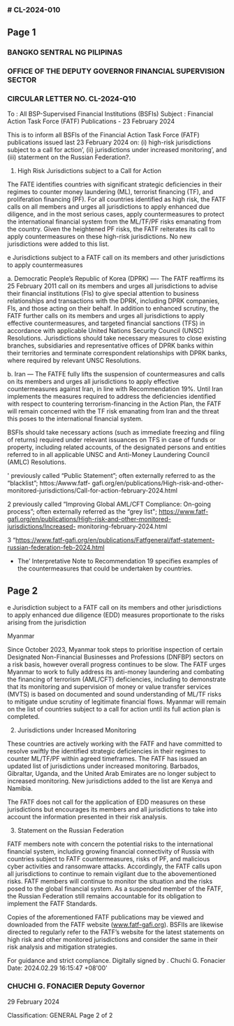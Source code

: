 ### # CL-2024-010

## Page 1

### BANGKO SENTRAL NG PILIPINAS

### OFFICE OF THE DEPUTY GOVERNOR FINANCIAL SUPERVISION SECTOR

### CIRCULAR LETTER NO. CL-2024-Q10

To : All BSP-Supervised Financial Institutions (BSFIs) Subject : Financial Action Task Force (FATF) Publications - 23 February 2024

This is to inform all BSFls of the Financial Action Task Force (FATF) publications issued last 23 February 2024 on: (i) high-risk jurisdictions subject to a call for action’, (ii) jurisdictions under increased monitoring’, and (iii) staterment on the Russian Federation?.

1. High Risk Jurisdictions subject to a Call for Action

The FATE identifies countries with significant strategic deficiencies in their regimes to counter money laundering (ML), terrorist financing (TF), and proliferation financing (PF). For all countries identified as high risk, the FATF calls on all members and urges all jurisdictions to apply enhanced due diligence, and in the most serious cases, apply countermeasures to protect the international financial system from the ML/TF/PF risks emanating from the country. Given the heightened PF risks, the FATF reiterates its call to apply countermeasures on these high-risk jurisdictions. No new jurisdictions were added to this list.

e Jurisdictions subject to a FATF call on its members and other jurisdictions to apply countermeasures

a. Democratic People’s Republic of Korea (DPRK) —- The FATF reaffirms its 25 February 2011 call on its members and urges all jurisdictions to advise their financial institutions (Fls) to give special attention to business relationships and transactions with the DPRK, including DPRK companies, Fls, and those acting on their behalf. In addition to enhanced scrutiny, the FATF further calls on its members and urges all jurisdictions to apply effective countermeasures, and targeted financial sanctions (TFS) in accordance with applicable United Nations Security Council (UNSC) Resolutions. Jurisdictions should take necessary measures to close existing branches, subsidiaries and representative offices of DPRK banks within their territories and terminate correspondent relationships with DPRK banks, where required by relevant UNSC Resolutions.

b. Iran — The FATFE fully lifts the suspension of countermeasures and calls on its members and urges all jurisdictions to apply effective countermeasures against Iran, in line with Recommendation 19%. Until Iran implements the measures required to address the deficiencies identified with respect to countering terrorism-financing in the Action Plan, the FATF will remain concerned with the TF risk emanating from Iran and the threat this poses to the international financial system.

BSFls should take necessary actions (such as immediate freezing and filing of returns) required under relevant issuances on TFS in case of funds or property, including related accounts, of the designated persons and entities referred to in all applicable UNSC and Anti-Money Laundering Council (AMLC) Resolutions.

' previously called “Public Statement”; often externally referred to as the “blacklist”; httos:/Awww.fatf- gafi.org/en/publications/High-risk-and-other-monitored-jurisdictions/Call-for-action-february-2024.html

2 previously called “Improving Global AML/CFT Compliance: On-going process”; often externally referred as the “grey list"; https://www.fatf-gafi.org/en/publications/High-risk-and-other-monitored-jurisdictions/Increased- monitoring-february-2024.html

3 “https://www.fatf-gafi.org/en/publications/Fatfgeneral/fatf-statement-russian-federation-feb-2024.html

* The’ Interpretative Note to Recommendation 19 specifies examples of the countermeasures that could be undertaken by countries.

## Page 2

e Jurisdiction subject to a FATF call on its members and other jurisdictions to apply enhanced due diligence (EDD) measures proportionate to the risks arising from the jurisdiction

Myanmar

Since October 2023, Myanmar took steps to prioritise inspection of certain Designated Non-Financial Businesses and Professions (DNFBP) sectors on a risk basis, however overall progress continues to be slow. The FATF urges Myanmar to work to fully address its anti-money laundering and combating the financing of terrorism (AML/CFT) deficiencies, including to demonstrate that its monitoring and supervision of money or value transfer services (MVTS) is based on documented and sound understanding of ML/TF risks to mitigate undue scrutiny of legitimate financial flows. Myanmar will remain on the list of countries subject to a call for action until its full action plan is completed.

2. Jurisdictions under Increased Monitoring

These countries are actively working with the FATF and have committed to resolve swiftly the identified strategic deficiencies in their regimes to counter ML/TF/PF within agreed timeframes. The FATF has issued an updated list of jurisdictions under increased monitoring. Barbados, Gibraltar, Uganda, and the United Arab Emirates are no longer subject to increased monitoring. New jurisdictions added to the list are Kenya and Namibia.

The FATF does not call for the application of EDD measures on these jurisdictions but encourages its members and all jurisdictions to take into account the information presented in their risk analysis.

3. Statement on the Russian Federation

FATF members note with concern the potential risks to the international financial system, including growing financial connectivity of Russia with countries subject to FATF countermeasures, risks of PF, and malicious cyber activities and ransomware attacks. Accordingly, the FATF calls upon all jurisdictions to continue to remain vigilant due to the abovementioned risks. FATF members will continue to monitor the situation and the risks posed to the global financial system. As a suspended member of the FATF, the Russian Federation still remains accountable for its obligation to implement the FATF Standards.

Copies of the aforementioned FATF publications may be viewed and downloaded from the FATF website (www.fatf-gafi.org). BSFlIs are likewise directed to regularly refer to the FATF’s website for the latest statements on high risk and other monitored jurisdictions and consider the same in their risk analysis and mitigation strategies.

For guidance and strict compliance. Digitally signed by . Chuchi G. Fonacier Date: 2024.02.29 16:15:47 +08'00'

### CHUCHI G. FONACIER Deputy Governor

29 February 2024

Classification: GENERAL Page 2 of 2 